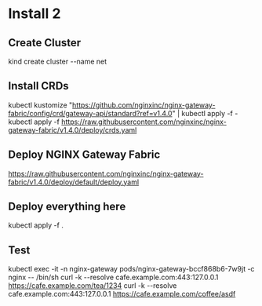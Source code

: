 # Install 2

## Create Cluster
kind create cluster --name net

## Install CRDs
kubectl kustomize "https://github.com/nginxinc/nginx-gateway-fabric/config/crd/gateway-api/standard?ref=v1.4.0" | kubectl apply -f -
kubectl apply -f https://raw.githubusercontent.com/nginxinc/nginx-gateway-fabric/v1.4.0/deploy/crds.yaml

## Deploy NGINX Gateway Fabric
https://raw.githubusercontent.com/nginxinc/nginx-gateway-fabric/v1.4.0/deploy/default/deploy.yaml

## Deploy everything here
kubectl apply -f .

## Test
kubectl exec -it -n nginx-gateway pods/nginx-gateway-bccf868b6-7w9jt -c nginx -- /bin/sh
curl -k --resolve cafe.example.com:443:127.0.0.1 https://cafe.example.com/tea/1234
curl -k --resolve cafe.example.com:443:127.0.0.1 https://cafe.example.com/coffee/asdf

